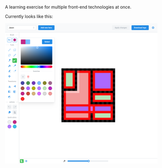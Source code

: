 A learning exercise for multiple front-end technologies at once.

Currently looks like this:

![Screenshot](./.github/dbate-2024-06-04.png "Screenshot")